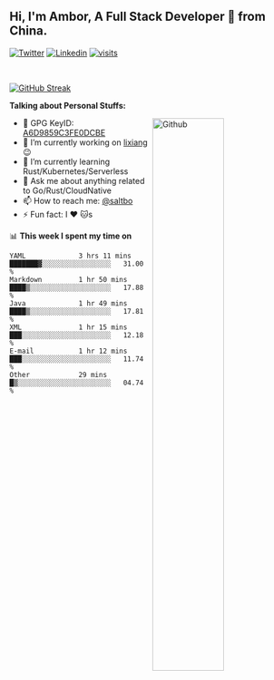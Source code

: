 ## Hi, I'm Ambor, A Full Stack Developer 🚀 from China.

[![Twitter](https://img.shields.io/badge/-saltbo-1ca0f1?style=flat&logo=twitter&logoColor=white)](https://twitter.com/rdsaltbo)
[![Linkedin](https://img.shields.io/badge/-saltbo-blue?style=flat&logo=Linkedin&logoColor=white)](https://www.linkedin.com/in/saltbo/)
[![visits](https://visitor.vercel.app/page/saltbo?color=light-green)](https://github.com/saltbo/)

&nbsp;  

[![GitHub Streak](http://github-readme-streak-stats.herokuapp.com?user=saltbo&hide_border=true&date_format=M%20j%5B%2C%20Y%5D)](https://git.io/streak-stats)

**Talking about Personal Stuffs:**
<!-- Any image aligned to the right. Beware the width  -->
<img width="50%" align="right" alt="Github" src="https://raw.githubusercontent.com/saltbo/saltbo/master/images/git-header.svg" />

- 🤘 GPG KeyID: [A6D9859C3FE0DCBE](https://saltbo.cn/pgp_keys.asc)
- 🔭 I’m currently working on [lixiang](https://www.lixiang.com/) :wink:
- 🌱 I’m currently learning Rust/Kubernetes/Serverless
- 💬 Ask me about anything related to Go/Rust/CloudNative
- 📫 How to reach me: [@saltbo](https://twitter.com/rdsaltbo)
- ⚡ Fun fact: I :heart: :cat:s


📊 **This week I spent my time on**
<!--START_SECTION:waka-->

```text
YAML             3 hrs 11 mins   ███████▓░░░░░░░░░░░░░░░░░   31.00 %
Markdown         1 hr 50 mins    ████▒░░░░░░░░░░░░░░░░░░░░   17.88 %
Java             1 hr 49 mins    ████▒░░░░░░░░░░░░░░░░░░░░   17.81 %
XML              1 hr 15 mins    ███░░░░░░░░░░░░░░░░░░░░░░   12.18 %
E-mail           1 hr 12 mins    ███░░░░░░░░░░░░░░░░░░░░░░   11.74 %
Other            29 mins         █▒░░░░░░░░░░░░░░░░░░░░░░░   04.74 %
```

<!--END_SECTION:waka-->
